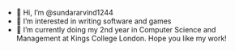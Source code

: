 - 👋 Hi, I’m @sundararvind1244
- 👀 I’m interested in writing software and games
- 🌱 I’m currently doing my 2nd year in Computer Science and Management at Kings College London.
Hope you like my work!

<!---
sundararvind1244/sundararvind1244 is a ✨ special ✨ repository because its `README.md` (this file) appears on your GitHub profile.
You can click the Preview link to take a look at your changes.
--->
